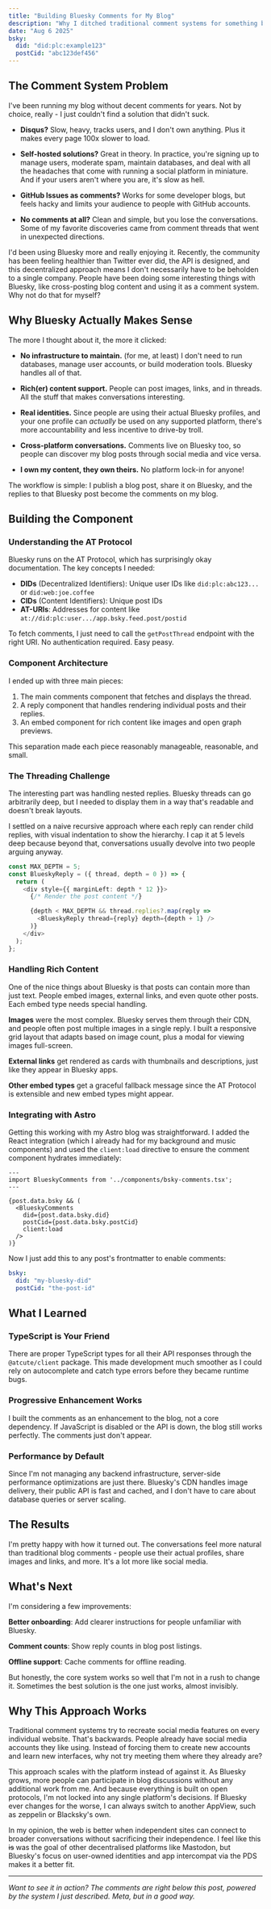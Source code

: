 ```yaml
---
title: "Building Bluesky Comments for My Blog"
description: "Why I ditched traditional comment systems for something better"
date: "Aug 6 2025"
bsky:
  did: "did:plc:example123"
  postCid: "abc123def456"
---
```


## The Comment System Problem

I've been running my blog without decent comments for years. Not by choice, really - I just couldn't find a solution that didn't suck.

* **Disqus?** Slow, heavy, tracks users, and I don't own anything. Plus it makes every page 100x slower to load.

* **Self-hosted solutions?** Great in theory. In practice, you're signing up to manage users, moderate spam, maintain databases, and deal with all the headaches that come with running a social platform in miniature. And if your users aren't where you are, it's slow as hell.

* **GitHub Issues as comments?** Works for some developer blogs, but feels hacky and limits your audience to people with GitHub accounts.

* **No comments at all?** Clean and simple, but you lose the conversations. Some of my favorite discoveries came from comment threads that went in unexpected directions.

I'd been using Bluesky more and really enjoying it. Recently, the community has been feeling healthier than Twitter ever did, the API is designed, and this decentralized approach means I don't necessarily have to be beholden to a single company. People have been doing some interesting things with Bluesky, like cross-posting blog content and using it as a comment system. Why not do that for myself?

## Why Bluesky Actually Makes Sense

The more I thought about it, the more it clicked:

* **No infrastructure to maintain.** (for me, at least) I don't need to run databases, manage user accounts, or build moderation tools. Bluesky handles all of that.

* **Rich(er) content support.** People can post images, links, and in threads. All the stuff that makes conversations interesting.

* **Real identities.** Since people are using their actual Bluesky profiles, and your one profile can *actually* be used on any supported platform, there's more accountability and less incentive to drive-by troll.

* **Cross-platform conversations.** Comments live on Bluesky too, so people can discover my blog posts through social media and vice versa.

* **I own my content, they own theirs.** No platform lock-in for anyone!

The workflow is simple: I publish a blog post, share it on Bluesky, and the replies to that Bluesky post become the comments on my blog.

## Building the Component

### Understanding the AT Protocol

Bluesky runs on the AT Protocol, which has surprisingly okay documentation. The key concepts I needed:

- **DIDs** (Decentralized Identifiers): Unique user IDs like `did:plc:abc123...` or `did:web:joe.coffee`
- **CIDs** (Content Identifiers): Unique post IDs
- **AT-URIs**: Addresses for content like `at://did:plc:user.../app.bsky.feed.post/postid`

To fetch comments, I just need to call the `getPostThread` endpoint with the right URI. No authentication required. Easy peasy.

### Component Architecture

I ended up with three main pieces:

1. The main comments component that fetches and displays the thread.
2. A reply component that handles rendering individual posts and their replies.
3. An embed component for rich content like images and open graph previews.

This separation made each piece reasonably manageable, reasonable, and small.

### The Threading Challenge

The interesting part was handling nested replies. Bluesky threads can go arbitrarily deep, but I needed to display them in a way that's readable and doesn't break layouts.

I settled on a naive recursive approach where each reply can render child replies, with visual indentation to show the hierarchy. I cap it at 5 levels deep because beyond that, conversations usually devolve into two people arguing anyway.

```typescript
const MAX_DEPTH = 5;
const BlueskyReply = ({ thread, depth = 0 }) => {
  return (
    <div style={{ marginLeft: depth * 12 }}>
      {/* Render the post content */}

      {depth < MAX_DEPTH && thread.replies?.map(reply =>
        <BlueskyReply thread={reply} depth={depth + 1} />
      )}
    </div>
  );
};
```

### Handling Rich Content

One of the nice things about Bluesky is that posts can contain more than just text. People embed images, external links, and even quote other posts. Each embed type needs special handling.

**Images** were the most complex. Bluesky serves them through their CDN, and people often post multiple images in a single reply. I built a responsive grid layout that adapts based on image count, plus a modal for viewing images full-screen.

**External links** get rendered as cards with thumbnails and descriptions, just like they appear in Bluesky apps.

**Other embed types** get a graceful fallback message since the AT Protocol is extensible and new embed types might appear.

### Integrating with Astro

Getting this working with my Astro blog was straightforward. I added the React integration (which I already had for my background and music components) and used the `client:load` directive to ensure the comment component hydrates immediately:

```astro
---
import BlueskyComments from '../components/bsky-comments.tsx';
---

{post.data.bsky && (
  <BlueskyComments
    did={post.data.bsky.did}
    postCid={post.data.bsky.postCid}
    client:load
  />
)}
```

Now I just add this to any post's frontmatter to enable comments:

```yaml
bsky:
  did: "my-bluesky-did"
  postCid: "the-post-id"
```

## What I Learned

### TypeScript is Your Friend

There are proper TypeScript types for all their API responses through the `@atcute/client` package. This made development much smoother as I could rely on autocomplete and catch type errors before they became runtime bugs.

### Progressive Enhancement Works

I built the comments as an enhancement to the blog, not a core dependency. If JavaScript is disabled or the API is down, the blog still works perfectly. The comments just don't appear.

### Performance by Default

Since I'm not managing any backend infrastructure, server-side performance optimizations are just there. Bluesky's CDN handles image delivery, their public API is fast and cached, and I don't have to care about database queries or server scaling.

## The Results

I'm pretty happy with how it turned out. The conversations feel more natural than traditional blog comments - people use their actual profiles, share images and links, and more. It's a lot more like social media.

## What's Next

I'm considering a few improvements:

**Better onboarding**: Add clearer instructions for people unfamiliar with Bluesky.

**Comment counts**: Show reply counts in blog post listings.

**Offline support**: Cache comments for offline reading.

But honestly, the core system works so well that I'm not in a rush to change it. Sometimes the best solution is the one just works, almost invisibly.

## Why This Approach Works

Traditional comment systems try to recreate social media features on every individual website. That's backwards. People already have social media accounts they like using. Instead of forcing them to create new accounts and learn new interfaces, why not try meeting them where they already are?

This approach scales with the platform instead of against it. As Bluesky grows, more people can participate in blog discussions without any additional work from me. And because everything is built on open protocols, I'm not locked into any single platform's decisions. If Bluesky ever changes for the worse, I can always switch to another AppView, such as zeppelin or Blacksky's own.

In my opinion, the web is better when independent sites can connect to broader conversations without sacrificing their independence. I feel like this ~~is~~ was the goal of other decentralised platforms like Mastodon, but Bluesky's focus on user-owned identities and app intercompat via the PDS makes it a better fit.

---

*Want to see it in action? The comments are right below this post, powered by the system I just described. Meta, but in a good way.*
